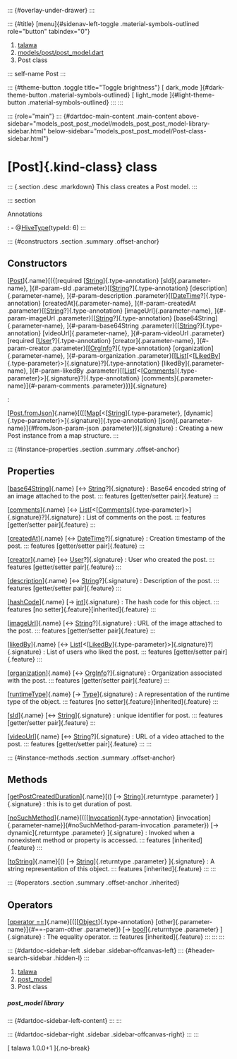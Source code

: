 ::: {#overlay-under-drawer}
:::

::: {#title}
[menu]{#sidenav-left-toggle .material-symbols-outlined role="button"
tabindex="0"}

1.  [talawa](../index.html)
2.  [models/post/post_model.dart](../models_post_post_model/)
3.  Post class

::: self-name
Post
:::

::: {#theme-button .toggle title="Toggle brightness"}
[ dark_mode ]{#dark-theme-button .material-symbols-outlined} [
light_mode ]{#light-theme-button .material-symbols-outlined}
:::
:::

::: {role="main"}
::: {#dartdoc-main-content .main-content above-sidebar="models_post_post_model/models_post_post_model-library-sidebar.html" below-sidebar="models_post_post_model/Post-class-sidebar.html"}
<div>

# [Post]{.kind-class} class

</div>

::: {.section .desc .markdown}
This class creates a Post model.
:::

::: section

Annotations

:   -   @[HiveType](https://pub.dev/documentation/hive/2.2.3/hive/HiveType-class.html)(typeId:
        6)
:::

::: {#constructors .section .summary .offset-anchor}
## Constructors

[[Post](../models_post_post_model/Post/Post.html)]{.name}[({[required [[String](https://api.flutter.dev/flutter/dart-core/String-class.html)]{.type-annotation} [sId]{.parameter-name}, ]{#-param-sId .parameter}[[[String](https://api.flutter.dev/flutter/dart-core/String-class.html)?]{.type-annotation} [description]{.parameter-name}, ]{#-param-description .parameter}[[[DateTime](https://api.flutter.dev/flutter/dart-core/DateTime-class.html)?]{.type-annotation} [createdAt]{.parameter-name}, ]{#-param-createdAt .parameter}[[[String](https://api.flutter.dev/flutter/dart-core/String-class.html)?]{.type-annotation} [imageUrl]{.parameter-name}, ]{#-param-imageUrl .parameter}[[[String](https://api.flutter.dev/flutter/dart-core/String-class.html)?]{.type-annotation} [base64String]{.parameter-name}, ]{#-param-base64String .parameter}[[[String](https://api.flutter.dev/flutter/dart-core/String-class.html)?]{.type-annotation} [videoUrl]{.parameter-name}, ]{#-param-videoUrl .parameter}[required [[User](../models_user_user_info/User-class.html)?]{.type-annotation} [creator]{.parameter-name}, ]{#-param-creator .parameter}[[[OrgInfo](../models_organization_org_info/OrgInfo-class.html)?]{.type-annotation} [organization]{.parameter-name}, ]{#-param-organization .parameter}[[[List](https://api.flutter.dev/flutter/dart-core/List-class.html)[\<[[LikedBy](../models_post_post_model/LikedBy-class.html)]{.type-parameter}\>]{.signature}?]{.type-annotation} [likedBy]{.parameter-name}, ]{#-param-likedBy .parameter}[[[List](https://api.flutter.dev/flutter/dart-core/List-class.html)[\<[[Comments](../models_post_post_model/Comments-class.html)]{.type-parameter}\>]{.signature}?]{.type-annotation} [comments]{.parameter-name}]{#-param-comments .parameter}})]{.signature}

:   

[[Post.fromJson](../models_post_post_model/Post/Post.fromJson.html)]{.name}[([[[Map](https://api.flutter.dev/flutter/dart-core/Map-class.html)[\<[[String](https://api.flutter.dev/flutter/dart-core/String-class.html)]{.type-parameter}, [dynamic]{.type-parameter}\>]{.signature}]{.type-annotation} [json]{.parameter-name}]{#fromJson-param-json .parameter})]{.signature}
:   Creating a new Post instance from a map structure.
:::

::: {#instance-properties .section .summary .offset-anchor}
## Properties

[[base64String](../models_post_post_model/Post/base64String.html)]{.name} [↔ [String](https://api.flutter.dev/flutter/dart-core/String-class.html)?]{.signature}
:   Base64 encoded string of an image attached to the post.
    ::: features
    [getter/setter pair]{.feature}
    :::

[[comments](../models_post_post_model/Post/comments.html)]{.name} [↔ [List](https://api.flutter.dev/flutter/dart-core/List-class.html)[\<[[Comments](../models_post_post_model/Comments-class.html)]{.type-parameter}\>]{.signature}?]{.signature}
:   List of comments on the post.
    ::: features
    [getter/setter pair]{.feature}
    :::

[[createdAt](../models_post_post_model/Post/createdAt.html)]{.name} [↔ [DateTime](https://api.flutter.dev/flutter/dart-core/DateTime-class.html)?]{.signature}
:   Creation timestamp of the post.
    ::: features
    [getter/setter pair]{.feature}
    :::

[[creator](../models_post_post_model/Post/creator.html)]{.name} [↔ [User](../models_user_user_info/User-class.html)?]{.signature}
:   User who created the post.
    ::: features
    [getter/setter pair]{.feature}
    :::

[[description](../models_post_post_model/Post/description.html)]{.name} [↔ [String](https://api.flutter.dev/flutter/dart-core/String-class.html)?]{.signature}
:   Description of the post.
    ::: features
    [getter/setter pair]{.feature}
    :::

[[hashCode](https://api.flutter.dev/flutter/dart-core/Object/hashCode.html)]{.name} [→ [int](https://api.flutter.dev/flutter/dart-core/int-class.html)]{.signature}
:   The hash code for this object.
    ::: features
    [no setter]{.feature}[inherited]{.feature}
    :::

[[imageUrl](../models_post_post_model/Post/imageUrl.html)]{.name} [↔ [String](https://api.flutter.dev/flutter/dart-core/String-class.html)?]{.signature}
:   URL of the image attached to the post.
    ::: features
    [getter/setter pair]{.feature}
    :::

[[likedBy](../models_post_post_model/Post/likedBy.html)]{.name} [↔ [List](https://api.flutter.dev/flutter/dart-core/List-class.html)[\<[[LikedBy](../models_post_post_model/LikedBy-class.html)]{.type-parameter}\>]{.signature}?]{.signature}
:   List of users who liked the post.
    ::: features
    [getter/setter pair]{.feature}
    :::

[[organization](../models_post_post_model/Post/organization.html)]{.name} [↔ [OrgInfo](../models_organization_org_info/OrgInfo-class.html)?]{.signature}
:   Organization associated with the post.
    ::: features
    [getter/setter pair]{.feature}
    :::

[[runtimeType](https://api.flutter.dev/flutter/dart-core/Object/runtimeType.html)]{.name} [→ [Type](https://api.flutter.dev/flutter/dart-core/Type-class.html)]{.signature}
:   A representation of the runtime type of the object.
    ::: features
    [no setter]{.feature}[inherited]{.feature}
    :::

[[sId](../models_post_post_model/Post/sId.html)]{.name} [↔ [String](https://api.flutter.dev/flutter/dart-core/String-class.html)]{.signature}
:   unique identifier for post.
    ::: features
    [getter/setter pair]{.feature}
    :::

[[videoUrl](../models_post_post_model/Post/videoUrl.html)]{.name} [↔ [String](https://api.flutter.dev/flutter/dart-core/String-class.html)?]{.signature}
:   URL of a video attached to the post.
    ::: features
    [getter/setter pair]{.feature}
    :::
:::

::: {#instance-methods .section .summary .offset-anchor}
## Methods

[[getPostCreatedDuration](../models_post_post_model/Post/getPostCreatedDuration.html)]{.name}[() [→ [String](https://api.flutter.dev/flutter/dart-core/String-class.html)]{.returntype .parameter} ]{.signature}
:   this is to get duration of post.

[[noSuchMethod](https://api.flutter.dev/flutter/dart-core/Object/noSuchMethod.html)]{.name}[([[[Invocation](https://api.flutter.dev/flutter/dart-core/Invocation-class.html)]{.type-annotation} [invocation]{.parameter-name}]{#noSuchMethod-param-invocation .parameter}) [→ dynamic]{.returntype .parameter} ]{.signature}
:   Invoked when a nonexistent method or property is accessed.
    ::: features
    [inherited]{.feature}
    :::

[[toString](https://api.flutter.dev/flutter/dart-core/Object/toString.html)]{.name}[() [→ [String](https://api.flutter.dev/flutter/dart-core/String-class.html)]{.returntype .parameter} ]{.signature}
:   A string representation of this object.
    ::: features
    [inherited]{.feature}
    :::
:::

::: {#operators .section .summary .offset-anchor .inherited}
## Operators

[[operator ==](https://api.flutter.dev/flutter/dart-core/Object/operator_equals.html)]{.name}[([[[Object](https://api.flutter.dev/flutter/dart-core/Object-class.html)]{.type-annotation} [other]{.parameter-name}]{#==-param-other .parameter}) [→ [bool](https://api.flutter.dev/flutter/dart-core/bool-class.html)]{.returntype .parameter} ]{.signature}
:   The equality operator.
    ::: features
    [inherited]{.feature}
    :::
:::
:::

::: {#dartdoc-sidebar-left .sidebar .sidebar-offcanvas-left}
::: {#header-search-sidebar .hidden-l}
:::

1.  [talawa](../index.html)
2.  [post_model](../models_post_post_model/)
3.  Post class

##### post_model library

::: {#dartdoc-sidebar-left-content}
:::
:::

::: {#dartdoc-sidebar-right .sidebar .sidebar-offcanvas-right}
:::
:::

[ talawa 1.0.0+1 ]{.no-break}
